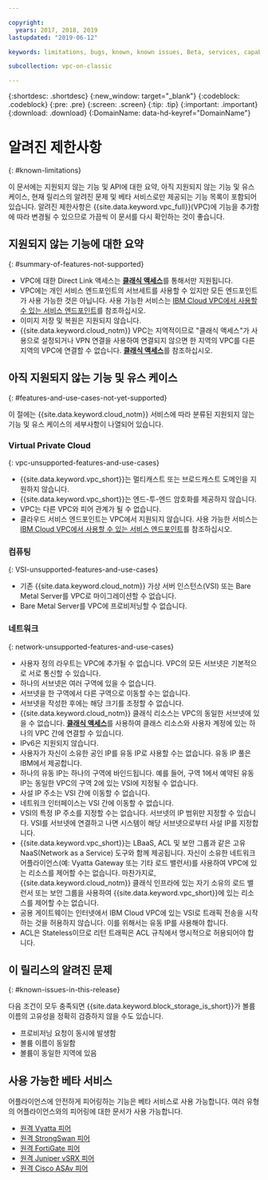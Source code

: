 ```yaml
---

copyright:
  years: 2017, 2018, 2019
lastupdated: "2019-06-12"

keywords: limitations, bugs, known, known issues, Beta, services, capabilities, use cases

subcollection: vpc-on-classic

---
```


{:shortdesc: .shortdesc}
{:new_window: target="_blank"}
{:codeblock: .codeblock}
{:pre: .pre}
{:screen: .screen}
{:tip: .tip}
{:important: .important}
{:download: .download}
{:DomainName: data-hd-keyref="DomainName"}

# 알려진 제한사항
{: #known-limitations}

이 문서에는 지원되지 않는 기능 및 API에 대한 요약, 아직 지원되지 않는 기능 및 유스 케이스, 현재 릴리스의 알려진 문제 및 베타 서비스로만 제공되는 기능 목록이 포함되어 있습니다. 알려진 제한사항은 {{site.data.keyword.vpc_full}}(VPC)에 기능을 추가함에 따라 변경될 수 있으므로 가끔씩 이 문서를 다시 확인하는 것이 좋습니다. 

## 지원되지 않는 기능에 대한 요약
{: #summary-of-features-not-supported}

* VPC에 대한 Direct Link 액세스는 [**클래식 액세스**](/docs/vpc-on-classic?topic=vpc-on-classic-setting-up-access-to-your-classic-infrastructure-from-vpc)를 통해서만 지원됩니다. 
* VPC에는 개인 서비스 엔드포인트의 서브세트를 사용할 수 있지만 모든 엔드포인트가 사용 가능한 것은 아닙니다. 사용 가능한 서비스는 [IBM Cloud VPC에서 사용할 수 있는 서비스 엔드포인트](/docs/vpc-on-classic?topic=vpc-on-classic-service-endpoints-available-for-ibm-cloud-vpc)를 참조하십시오.
* 이미지 저장 및 복원은 지원되지 않습니다.
* {{site.data.keyword.cloud_notm}} VPC는 지역적이므로 "클래식 액세스"가 사용으로 설정되거나 VPN 연결을 사용하여 연결되지 않으면 한 지역의 VPC를 다른 지역의 VPC에 연결할 수 없습니다. [**클래식 액세스**](/docs/vpc-on-classic?topic=vpc-on-classic-setting-up-access-to-your-classic-infrastructure-from-vpc)를 참조하십시오.

## 아직 지원되지 않는 기능 및 유스 케이스
{: #features-and-use-cases-not-yet-supported}

이 절에는 {{site.data.keyword.cloud_notm}} 서비스에 따라 분류된 지원되지 않는 기능 및 유스 케이스의 세부사항이 나열되어 있습니다.

### Virtual Private Cloud
{: vpc-unsupported-features-and-use-cases}

* {{site.data.keyword.vpc_short}}는 멀티캐스트 또는 브로드캐스트 도메인을 지원하지 않습니다.
* {{site.data.keyword.vpc_short}}는 엔드-투-엔드 암호화를 제공하지 않습니다.
* VPC는 다른 VPC와 피어 관계가 될 수 없습니다.
* 클라우드 서비스 엔드포인트는 VPC에서 지원되지 않습니다. 사용 가능한 서비스는 [IBM Cloud VPC에서 사용할 수 있는 서비스 엔드포인트](/docs/vpc-on-classic?topic=vpc-on-classic-service-endpoints-available-for-ibm-cloud-vpc)를 참조하십시오.

### 컴퓨팅
{: VSI-unsupported-features-and-use-cases}

* 기존 {{site.data.keyword.cloud_notm}} 가상 서버 인스턴스(VSI) 또는 Bare Metal Server를 VPC로 마이그레이션할 수 없습니다.
* Bare Metal Server를 VPC에 프로비저닝할 수 없습니다.

### 네트워크
{: network-unsupported-features-and-use-cases}

* 사용자 정의 라우트는 VPC에 추가될 수 없습니다. VPC의 모든 서브넷은 기본적으로 서로 통신할 수 있습니다.
* 하나의 서브넷은 여러 구역에 있을 수 없습니다.
* 서브넷을 한 구역에서 다른 구역으로 이동할 수는 없습니다.
* 서브넷을 작성한 후에는 해당 크기를 조정할 수 없습니다.
* {{site.data.keyword.cloud_notm}} 클래식 리소스는 VPC의 동일한 서브넷에 있을 수 없습니다. [**클래식 액세스**](/docs/vpc-on-classic?topic=vpc-on-classic-setting-up-access-to-your-classic-infrastructure-from-vpc)를 사용하여 클래스 리소스와 사용자 계정에 있는 하나의 VPC 간에 연결할 수 있습니다. 
* IPv6은 지원되지 않습니다.
* 사용자가 자신이 소유한 공인 IP를 유동 IP로 사용할 수는 없습니다. 유동 IP 풀은 IBM에서 제공합니다.
* 하나의 유동 IP는 하나의 구역에 바인드됩니다. 예를 들어, 구역 1에서 예약된 유동 IP는 동일한 VPC의 구역 2에 있는 VSI에 지정될 수 없습니다.
* 사설 IP 주소는 VSI 간에 이동할 수 없습니다.
* 네트워크 인터페이스는 VSI 간에 이동할 수 없습니다.
* VSI의 특정 IP 주소를 지정할 수는 없습니다. 서브넷의 IP 범위만 지정할 수 있습니다. VSI를 서브넷에 연결하고 나면 시스템이 해당 서브넷으로부터 사설 IP를 지정합니다.
* {{site.data.keyword.vpc_short}}는 LBaaS, ACL 및 보안 그룹과 같은 고유 NaaS(Network as a Service) 도구와 함께 제공됩니다. 자신이 소유한 네트워크 어플라이언스(예: Vyatta Gateway 또는 기타 로드 밸런서)를 사용하여 VPC에 있는 리소스를 제어할 수는 없습니다. 마찬가지로, {{site.data.keyword.cloud_notm}} 클래식 인프라에 있는 자기 소유의 로드 밸런서 또는 보안 그룹을 사용하여 {{site.data.keyword.vpc_short}}에 있는 리소스를 제어할 수는 없습니다. 
* 공용 게이트웨이는 인터넷에서 IBM Cloud VPC에 있는 VSI로 트래픽 전송을 시작하는 것을 허용하지 않습니다. 이를 위해서는 유동 IP를 사용해야 합니다.
* ACL은 Stateless이므로 리턴 트래픽은 ACL 규칙에서 명시적으로 허용되어야 합니다.

## 이 릴리스의 알려진 문제
{: #known-issues-in-this-release}

다음 조건이 모두 충족되면 {{site.data.keyword.block_storage_is_short}}가 볼륨 이름의 고유성을 정확히 검증하지 않을 수도 있습니다.

* 프로비저닝 요청이 동시에 발생함
* 볼륨 이름이 동일함
* 볼륨이 동일한 지역에 있음

## 사용 가능한 베타 서비스

어플라이언스에 안전하게 피어링하는 기능은 베타 서비스로 사용 가능합니다. 여러 유형의 어플라이언스와의 피어링에 대한 문서가 사용 가능합니다.

* [원격 Vyatta 피어](/docs/infrastructure/vpc-on-classic-network?topic=vpc-on-classic-network-creating-a-secure-connection-with-a-remote-vyatta-peer)
* [원격 StrongSwan 피어](/docs/infrastructure/vpc-on-classic-network?topic=vpc-on-classic-network-creating-a-secure-connection-with-a-remote-strongswan-peer)
* [원격 FortiGate 피어](/docs/infrastructure/vpc-on-classic-network?topic=vpc-on-classic-network-creating-a-secure-connection-with-a-remote-fortigate-peer)
* [원격 Juniper vSRX 피어](/docs/infrastructure/vpc-on-classic-network?topic=vpc-on-classic-network-creating-a-secure-connection-with-a-remote-juniper-vsrx-peer)
* [원격 Cisco ASAv 피어](/docs/infrastructure/vpc-on-classic-network?topic=vpc-on-classic-network-creating-a-secure-connection-with-a-remote-cisco-asav-peer)
